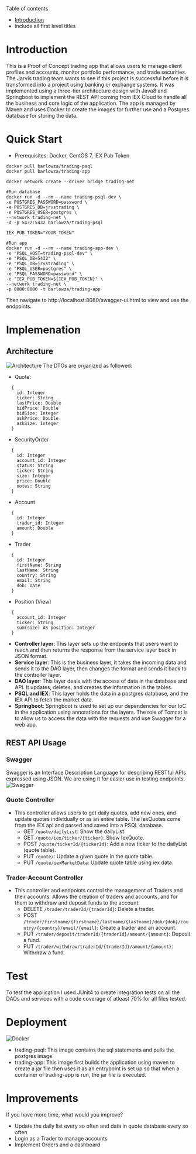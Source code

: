 Table of contents
* [Introduction](#Introduction)
* include all first level titles

# Introduction
This is a Proof of Concept trading app that allows users to manage client profiles and accounts, monitor
portfolio performance, and trade securities. The Jarvis trading team wants to see if this project is
successful before it is transformed into a project using banking or exchange systems. It was implemented
using a three-tier architecture design with Java8 and Springboot to implement the REST API coming from
IEX Cloud to handle all the business and core logic of the application. The app is managed by Maven and 
uses Docker to create the images for further use and a Postgres database for storing the data.

# Quick Start
- Prerequisites: Docker, CentOS 7, IEX Pub Token
```
docker pull barlowza/trading-psql
docker pull barlowza/trading-app

docker network create --driver bridge trading-net

#Run database
docker run -d --rm --name trading-psql-dev \
-e POSTGRES_PASSWORD=password \
-e POSTGRES_DB=jrvstrading \
-e POSTGRES_USER=postgres \
--network trading-net \
-d -p 5432:5432 barlowza/trading-psql

IEX_PUB_TOKEN="YOUR_TOKEN"

#Run app
docker run -d --rm --name trading-app-dev \
-e "PSQL_HOST=trading-psql-dev" \
-e "PSQL_DB=5432" \
-e "PSQL_DB=jrvstrading" \
-e "PSQL_USER=postgres" \
-e "PSQL_PASSWORD=password" \
-e "IEX_PUB_TOKEN=${IEX_PUB_TOKEN}" \
--network trading-net \
-p 8080:8080 -t barlowza/trading-app
```
Then navigate to http://localhost:8080/swagger-ui.html to view and use the endpoints.
# Implemenation
## Architecture
![Architecture](./assets/diagram.jpg)
The DTOs are organized as followed:
* Quote: 
```
  {
    id: Integer
    ticker: String
    lastPrice: Double
    bidPrice: Double
    bidSize: Integer
    askPrice: Double
    askSize: Integer
  }
```
* SecurityOrder
```
  {
    id: Integer
    account_id: Integer
    status: String
    ticker: String
    size: Integer
    price: Double
    notes: String
  }
```
* Account
```
  {
    id: Integer
    trader_id: Integer
    amount: Double
  }
```
* Trader
```
  {
    id: Integer
    firstName: String
    lastName: String
    country: String
    email: String
    dob: Date
  }
```
* Position (View)
```
  {
    account_id: Integer
    ticker: String
    sum(size) AS position: Integer
  }
```
- **Controller layer**: This layer sets up the endpoints that users want to reach and then returns
  the response from the service layer back in JSON format.
- **Service layer**: This is the business layer, it takes the incoming data and sends it to the DAO layer,
  then changes the format and sends it back to the controller layer.
- **DAO layer**: This layer deals with the access of data in the database and API. It updates, deletes, and creates
  the information in the tables.
- **PSQL and IEX**: This layer holds the data in a postgres database, and the IEX API to fetch the market data.
- **Springboot**: Springboot is used to set up our dependencies for our IoC in the application using annotations for the layers.
The role of Tomcat is to allow us to access the data with the requests and use Swagger for a web app.

## REST API Usage
### Swagger
Swagger is an Interface Description Language for describing RESTful APIs expressed using JSON. We are using it
for easier use in testing endpoints.
![Swagger](./assets/swagger.jpg)
### Quote Controller
- This controller allows users to get daily quotes, add new ones, and update quotes individually or as an entire 
  table. The IexQuotes come from the IEX api and parsed and saved into a PSQL database.
    - GET `/quote/dailyList`: Show the dailyList.
    - GET `/quote/iex/ticker/{ticker}`: Show IexQuote.
    - POST `/quote/tickerId/{tickerId}`: Add a new ticker to the dailyList (quote table).
    - PUT `/quote/`: Update a given quote in the quote table.
    - PUT `/quote/iexMarketData`: Update quote table using iex data.

### Trader-Account Controller
- This controller and endpoints control the management of Traders and their accounts. 
  Allows the creation of traders and accounts, and for them to withdraw and deposit funds to the account.
  - DELETE `/trader/traderId/{traderId}`: Delete a trader.
  - POST `/trader/firstname/{firstname}/lastname/{lastname}/dob/{dob}/country/{country}/email/{email}`: Create a trader and an account.
  - PUT `/trader/deposit/traderId/{traderId}/amount/{amount}`: Deposit a fund.
  - PUT `/trader/withdraw/traderId/{traderId}/amount/{amount}`: Withdraw a fund.

# Test
To test the application I used JUnit4 to create integration tests on all the DAOs and services with a 
code coverage of atleast 70% for all files tested.

# Deployment
![Docker](./assets/docker.jpg)
- trading-psql: This image contains the sql statements and pulls the postgres image.
- trading-app: This image first builds the application using maven to create a jar file then uses it as
  an entrypoint is set up so that when a container of trading-app is run, the jar file is executed.
# Improvements
If you have more time, what would you improve?
- Update the daily list every so often and data in quote database every so often
- Login as a Trader to manage accounts
- Implement Orders and a dashboard